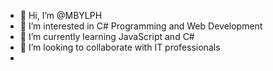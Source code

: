 - 👋 Hi, I’m @MBYLPH
- 👀 I’m interested in C# Programming and Web Development
- 🌱 I’m currently learning JavaScript and C#
- 💞️ I’m looking to collaborate with IT professionals
- 

<!---
MBYLPH/MBYLPH is a ✨ special ✨ repository because its `README.md` (this file) appears on your GitHub profile.
You can click the Preview link to take a look at your changes.
--->

